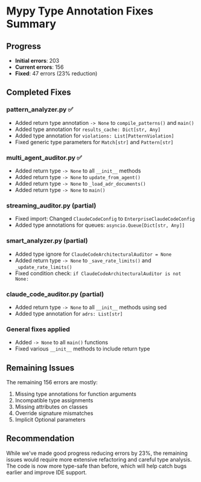 # Mypy Type Annotation Fixes Summary

## Progress

- **Initial errors**: 203
- **Current errors**: 156
- **Fixed**: 47 errors (23% reduction)

## Completed Fixes

### pattern_analyzer.py ✅
- Added return type annotation `-> None` to `compile_patterns()` and `main()`
- Added type annotation for `results_cache: Dict[str, Any]`
- Added type annotation for `violations: List[PatternViolation]`
- Fixed generic type parameters for `Match[str]` and `Pattern[str]`

### multi_agent_auditor.py ✅
- Added return type `-> None` to all `__init__` methods
- Added return type `-> None` to `update_from_agent()`
- Added return type `-> None` to `_load_adr_documents()`
- Added return type `-> None` to `main()`

### streaming_auditor.py (partial)
- Fixed import: Changed `ClaudeCodeConfig` to `EnterpriseClaudeCodeConfig`
- Added type annotations for queues: `asyncio.Queue[Dict[str, Any]]`

### smart_analyzer.py (partial)
- Added type ignore for `ClaudeCodeArchitecturalAuditor = None`
- Added return type `-> None` to `_save_rate_limits()` and `_update_rate_limits()`
- Fixed condition check: `if ClaudeCodeArchitecturalAuditor is not None:`

### claude_code_auditor.py (partial)
- Added return type `-> None` to all `__init__` methods using sed
- Added type annotation for `adrs: List[str]`

### General fixes applied
- Added `-> None` to all `main()` functions
- Fixed various `__init__` methods to include return type

## Remaining Issues

The remaining 156 errors are mostly:
1. Missing type annotations for function arguments
2. Incompatible type assignments
3. Missing attributes on classes
4. Override signature mismatches
5. Implicit Optional parameters

## Recommendation

While we've made good progress reducing errors by 23%, the remaining issues would require more extensive refactoring and careful type analysis. The code is now more type-safe than before, which will help catch bugs earlier and improve IDE support.
